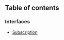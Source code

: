 ## Table of contents

### Interfaces

- [Subscription](../interfaces/subscription.subscription-1.md)
